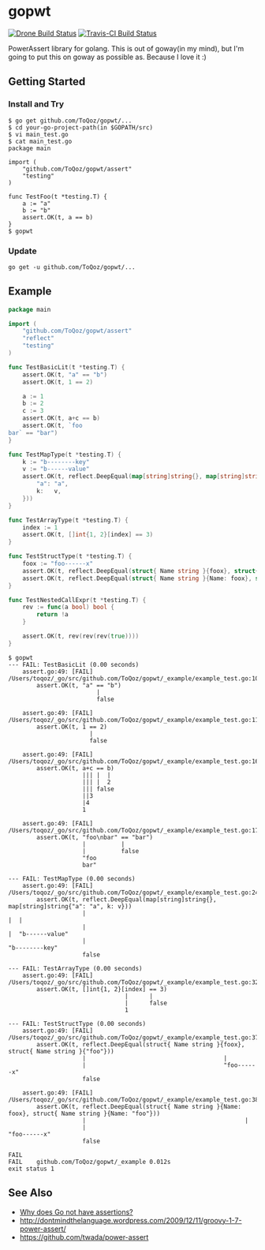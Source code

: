 # gopwt

[![Drone Build Status](https://drone.io/github.com/ToQoz/gopwt/status.png)](https://drone.io/github.com/ToQoz/gopwt/latest)
[![Travis-CI Build Status](https://travis-ci.org/ToQoz/gopwt.svg?branch=master)](https://travis-ci.org/ToQoz/gopwt)

PowerAssert library for golang. This is out of goway(in my mind), but I'm going to put this on goway as possible as. Because I love it :)

## Getting Started

### Install and Try

```
$ go get github.com/ToQoz/gopwt/...
$ cd your-go-project-path(in $GOPATH/src)
$ vi main_test.go
$ cat main_test.go
package main

import (
	"github.com/ToQoz/gopwt/assert"
	"testing"
)

func TestFoo(t *testing.T) {
	a := "a"
	b := "b"
	assert.OK(t, a == b)
}
$ gopwt
```

### Update

`go get -u github.com/ToQoz/gopwt/...`

## Example

```go
package main

import (
	"github.com/ToQoz/gopwt/assert"
	"reflect"
	"testing"
)

func TestBasicLit(t *testing.T) {
	assert.OK(t, "a" == "b")
	assert.OK(t, 1 == 2)

	a := 1
	b := 2
	c := 3
	assert.OK(t, a+c == b)
	assert.OK(t, `foo
bar` == "bar")
}

func TestMapType(t *testing.T) {
	k := "b--------key"
	v := "b------value"
	assert.OK(t, reflect.DeepEqual(map[string]string{}, map[string]string{
		"a": "a",
		k:   v,
	}))
}

func TestArrayType(t *testing.T) {
	index := 1
	assert.OK(t, []int{1, 2}[index] == 3)
}

func TestStructType(t *testing.T) {
	foox := "foo------x"
	assert.OK(t, reflect.DeepEqual(struct{ Name string }{foox}, struct{ Name string }{"foo"}))
	assert.OK(t, reflect.DeepEqual(struct{ Name string }{Name: foox}, struct{ Name string }{Name: "foo"}))
}

func TestNestedCallExpr(t *testing.T) {
	rev := func(a bool) bool {
		return !a
	}

	assert.OK(t, rev(rev(rev(true))))
}
```

```
$ gopwt
--- FAIL: TestBasicLit (0.00 seconds)
	assert.go:49: [FAIL] /Users/toqoz/_go/src/github.com/ToQoz/gopwt/_example/example_test.go:10
		assert.OK(t, "a" == "b")
		                 |
		                 false

	assert.go:49: [FAIL] /Users/toqoz/_go/src/github.com/ToQoz/gopwt/_example/example_test.go:11
		assert.OK(t, 1 == 2)
		               |
		               false

	assert.go:49: [FAIL] /Users/toqoz/_go/src/github.com/ToQoz/gopwt/_example/example_test.go:16
		assert.OK(t, a+c == b)
		             ||| |  |
		             ||| |  2
		             ||| false
		             ||3
		             |4
		             1

	assert.go:49: [FAIL] /Users/toqoz/_go/src/github.com/ToQoz/gopwt/_example/example_test.go:17
		assert.OK(t, "foo\nbar" == "bar")
		             |          |
		             |          false
		             "foo
		             bar"

--- FAIL: TestMapType (0.00 seconds)
	assert.go:49: [FAIL] /Users/toqoz/_go/src/github.com/ToQoz/gopwt/_example/example_test.go:24
		assert.OK(t, reflect.DeepEqual(map[string]string{}, map[string]string{"a": "a", k: v}))
		             |                                                                  |  |
		             |                                                                  |  "b------value"
		             |                                                                  "b--------key"
		             false

--- FAIL: TestArrayType (0.00 seconds)
	assert.go:49: [FAIL] /Users/toqoz/_go/src/github.com/ToQoz/gopwt/_example/example_test.go:32
		assert.OK(t, []int{1, 2}[index] == 3)
		                         |      |
		                         |      false
		                         1

--- FAIL: TestStructType (0.00 seconds)
	assert.go:49: [FAIL] /Users/toqoz/_go/src/github.com/ToQoz/gopwt/_example/example_test.go:37
		assert.OK(t, reflect.DeepEqual(struct{ Name string }{foox}, struct{ Name string }{"foo"}))
		             |                                       |
		             |                                       "foo------x"
		             false

	assert.go:49: [FAIL] /Users/toqoz/_go/src/github.com/ToQoz/gopwt/_example/example_test.go:38
		assert.OK(t, reflect.DeepEqual(struct{ Name string }{Name: foox}, struct{ Name string }{Name: "foo"}))
		             |                                             |
		             |                                             "foo------x"
		             false

FAIL
FAIL	github.com/ToQoz/gopwt/_example	0.012s
exit status 1
```

## See Also

- [Why does Go not have assertions?](http://golang.org/doc/faq#assertions)
- http://dontmindthelanguage.wordpress.com/2009/12/11/groovy-1-7-power-assert/
- https://github.com/twada/power-assert
